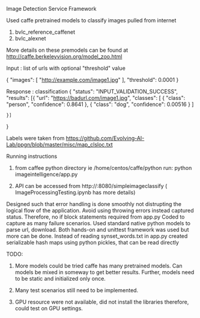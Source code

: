 Image Detection Service Framework

Used caffe pretrained models to classify images pulled from internet
1. bvlc_reference_caffenet
2. bvlc_alexnet

More details on these premodels can be found at http://caffe.berkeleyvision.org/model_zoo.html

Input : list of urls with optional "threshold" value

{
  "images": [
    "http://example.com/image1.jpg"
  ],
  "threshold": 0.0001
}

Response : classification 
{
	"status": "INPUT_VALIDATION_SUCCESS",
	"results": [{
		"url": "https://badurl.com/image1.jpg",
		 "classes": [
                 {
                    "class": "person",
                    "confidence": 0.8641
                 },
                 {
                    "class": "dog",
                    "confidence": 0.00516
                 }
          ]
		
	}]
}

Labels were taken from https://github.com/Evolving-AI-Lab/ppgn/blob/master/misc/map_clsloc.txt

Running instructions 
1. from caffee python directory ie /home/centos/caffe/python run:
   python imageintelligence/app.py 
      
2. API  can be accessed from http://<IPADDR>:8080/simpleimageclassify ( ImageProcessingTesting.ipynb has more details)

Designed such that error handling is done smoothly not distrupting the logical flow of the application.
Avoid using throwing errors instead captured status. Therefore, no if block statements required from app.py
Coded to capture as many failure scenarios. Used standard native python models to parse url, download.
Both hands-on and unittest framework was used but more can be done. Instead of reading synset_words.txt in app.py
created serializable hash maps using python pickles, that can be read directly

TODO:

1. More models could be tried caffe has many pretrained models. Can models be mixed in someway to get better results.
Further, models need to be static and initialized only once.

2. Many test scenarios still need to be implemented.

3. GPU resource were not available, did not install the libraries therefore, could test on GPU settings.